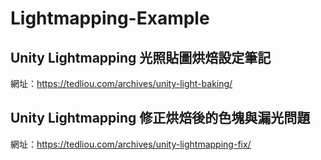 # Lightmapping-Example

## Unity Lightmapping 光照貼圖烘焙設定筆記
網址：https://tedliou.com/archives/unity-light-baking/

## Unity Lightmapping 修正烘焙後的色塊與漏光問題
網址：https://tedliou.com/archives/unity-lightmapping-fix/
